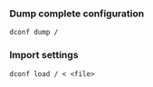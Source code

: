 ### Dump complete configuration
```
dconf dump /
```

### Import settings
```
dconf load / < <file>
```

